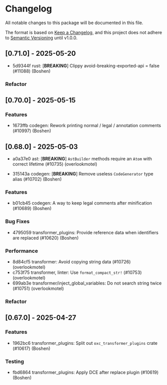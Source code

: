 # Changelog

All notable changes to this package will be documented in this file.

The format is based on [Keep a Changelog](https://keepachangelog.com/en/1.0.0/), and this project does not adhere to [Semantic Versioning](https://semver.org/spec/v2.0.0.html) until v1.0.0.

## [0.71.0] - 2025-05-20

- 5d9344f rust: [**BREAKING**] Clippy avoid-breaking-exported-api = false (#11088) (Boshen)

### Refactor


## [0.70.0] - 2025-05-15

### Features

- 1673ffb codegen: Rework printing normal / legal / annotation comments (#10997) (Boshen)

## [0.68.0] - 2025-05-03

- a0a37e0 ast: [**BREAKING**] `AstBuilder` methods require an `Atom` with correct lifetime (#10735) (overlookmotel)

- 315143a codegen: [**BREAKING**] Remove useless `CodeGenerator` type alias (#10702) (Boshen)

### Features

- b01cb45 codegen: A way to keep legal comments after minification (#10689) (Boshen)

### Bug Fixes

- 4795059 transformer_plugins: Provide reference data when identifiers are replaced (#10620) (Boshen)

### Performance

- 8d84cf5 transformer: Avoid copying string data (#10726) (overlookmotel)
- c753f75 transformer, linter: Use `format_compact_str!` (#10753) (overlookmotel)
- 699ab3e transformer/inject_global_variables: Do not search string twice (#10751) (overlookmotel)

### Refactor


## [0.67.0] - 2025-04-27

### Features

- 1962bc6 transformer_plugins: Split out `oxc_transformer_plugins` crate (#10617) (Boshen)

### Testing

- fbd6864 transformer_plugins: Apply DCE after replace plugin (#10619) (Boshen)

